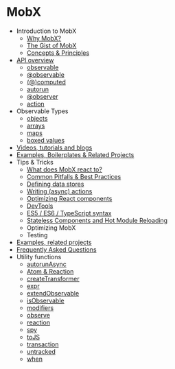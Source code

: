 # MobX

* Introduction to MobX
  * [Why MobX?](README.md)
  * [The Gist of MobX](intro/overview.md)
  * [Concepts & Principles](intro/concepts.md)
* [API overview](refguide/api.md)
  * [observable](refguide/observable.md)
  * [@observable](refguide/observable-decorator.md)
  * [(@)computed](refguide/computed-decorator.md)
  * [autorun](refguide/autorun.md)
  * [@observer](refguide/observer-component.md)
  * [action](refguide/action.md)
* Observable Types
  * [objects](refguide/object.md)
  * [arrays](refguide/array.md)
  * [maps](refguide/map.md)
  * [boxed values](refguide/boxed.md)  
* [Videos, tutorials and blogs](faq/blogs.md) 
* [Examples, Boilerplates & Related Projects](faq/related.md)
* Tips & Tricks
  * [What does MobX react to?](best/react.md)
  * [Common Pitfalls & Best Practices](best/pitfalls.md)
  * [Defining data stores](best/store.md)
  * [Writing (async) actions](best/actions.md)
  * [Optimizing React components](best/react-performance.md)
  * [DevTools](best/devtools.md)
  * [ES5 / ES6 / TypeScript syntax](best/syntax.md)
  * [Stateless Components and Hot Module Reloading](best/stateless-HMR.md)
  * Optimizing MobX
  * Testing
* [Examples, related projects](LINKS.md)
* [Frequently Asked Questions](faq/faq.md)
* Utility functions
  * [autorunAsync](refguide/autorun-async.md)
  * [Atom & Reaction](refguide/extending.md)
  * [createTransformer](refguide/create-transformer.md)
  * [expr](refguide/expr.md)
  * [extendObservable](refguide/extend-observable.md)
  * [isObservable](refguide/is-observable.md)
  * [modifiers](refguide/modifiers.md)
  * [observe](refguide/observe.md)
  * [reaction](refguide/reaction.md)
  * [spy](refguide/spy.md)
  * [toJS](refguide/tojson.md)
  * [transaction](refguide/transaction.md)
  * [untracked](refguide/untracked.md)
  * [when](refguide/when.md)